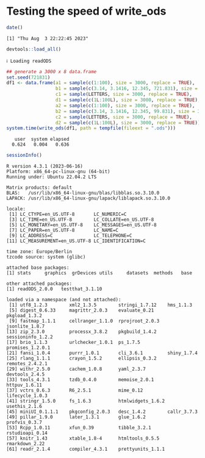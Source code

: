 # Testing the speed of write_ods

``` r
date()
```

    [1] "Thu Aug  3 22:22:45 2023"

``` r
devtools::load_all()
```

    ℹ Loading readODS

``` r
## generate a 3000 x 8 data.frame
set.seed(721831)
df1 <- data.frame(a1 = sample(c(1:100), size = 3000, replace = TRUE),
                  b1 = sample(c(3.14, 3.1416, 12.345, 721.831), size = 3000, replace = TRUE),
                  c1 = sample(LETTERS, size = 3000, replace = TRUE),
                  d1 = sample(c(1L:100L), size = 3000, replace = TRUE),
                  a2 = sample(c(1:100), size = 3000, replace = TRUE),
                  b2 = sample(c(3.14, 3.1416, 12.345, 99.831), size = 3000, replace = TRUE),
                  c2 = sample(LETTERS, size = 3000, replace = TRUE),
                  d2 = sample(c(1L:100L), size = 3000, replace = TRUE))
system.time(write_ods(df1, path = tempfile(fileext = ".ods")))
```

       user  system elapsed 
      0.624   0.004   0.636 

``` r
sessionInfo()
```

    R version 4.3.1 (2023-06-16)
    Platform: x86_64-pc-linux-gnu (64-bit)
    Running under: Ubuntu 22.04.2 LTS

    Matrix products: default
    BLAS:   /usr/lib/x86_64-linux-gnu/blas/libblas.so.3.10.0 
    LAPACK: /usr/lib/x86_64-linux-gnu/lapack/liblapack.so.3.10.0

    locale:
     [1] LC_CTYPE=en_US.UTF-8       LC_NUMERIC=C              
     [3] LC_TIME=en_US.UTF-8        LC_COLLATE=en_US.UTF-8    
     [5] LC_MONETARY=en_US.UTF-8    LC_MESSAGES=en_US.UTF-8   
     [7] LC_PAPER=en_US.UTF-8       LC_NAME=C                 
     [9] LC_ADDRESS=C               LC_TELEPHONE=C            
    [11] LC_MEASUREMENT=en_US.UTF-8 LC_IDENTIFICATION=C       

    time zone: Europe/Berlin
    tzcode source: system (glibc)

    attached base packages:
    [1] stats     graphics  grDevices utils     datasets  methods   base     

    other attached packages:
    [1] readODS_2.0.0   testthat_3.1.10

    loaded via a namespace (and not attached):
     [1] utf8_1.2.3        xml2_1.3.5        stringi_1.7.12    hms_1.1.3        
     [5] digest_0.6.33     magrittr_2.0.3    evaluate_0.21     pkgload_1.3.2    
     [9] fastmap_1.1.1     cellranger_1.1.0  rprojroot_2.0.3   jsonlite_1.8.7   
    [13] zip_2.3.0         processx_3.8.2    pkgbuild_1.4.2    sessioninfo_1.2.2
    [17] brio_1.1.3        urlchecker_1.0.1  ps_1.7.5          promises_1.2.0.1 
    [21] fansi_1.0.4       purrr_1.0.1       cli_3.6.1         shiny_1.7.4      
    [25] rlang_1.1.1       crayon_1.5.2      ellipsis_0.3.2    remotes_2.4.2.1  
    [29] withr_2.5.0       cachem_1.0.8      yaml_2.3.7        devtools_2.4.5   
    [33] tools_4.3.1       tzdb_0.4.0        memoise_2.0.1     httpuv_1.6.11    
    [37] vctrs_0.6.3       R6_2.5.1          mime_0.12         lifecycle_1.0.3  
    [41] stringr_1.5.0     fs_1.6.3          htmlwidgets_1.6.2 usethis_2.1.6    
    [45] miniUI_0.1.1.1    pkgconfig_2.0.3   desc_1.4.2        callr_3.7.3      
    [49] pillar_1.9.0      later_1.3.1       glue_1.6.2        profvis_0.3.7    
    [53] Rcpp_1.0.11       xfun_0.39         tibble_3.2.1      rstudioapi_0.14  
    [57] knitr_1.43        xtable_1.8-4      htmltools_0.5.5   rmarkdown_2.22   
    [61] readr_2.1.4       compiler_4.3.1    prettyunits_1.1.1
